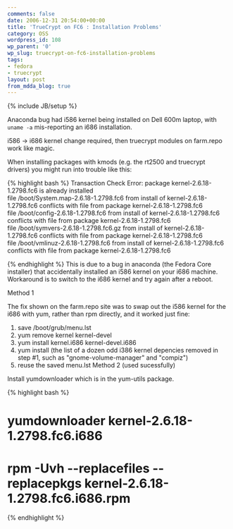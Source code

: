 ```yaml
---
comments: false
date: 2006-12-31 20:54:00+00:00
title: 'TrueCrypt on FC6 : Installation Problems'
category: OSS
wordpress_id: 108
wp_parent: '0'
wp_slug: truecrypt-on-fc6-installation-problems
tags:
- fedora
- truecrypt
layout: post
from_mdda_blog: true
---
```

{% include JB/setup %}


Anaconda bug had i586 kernel being installed on Dell 600m laptop, with `uname -a` mis-reporting an i686 installation.  
  
i586 -> i686 kernel change required, then truecrypt modules on farm.repo work like magic.  
  
When installing packages with kmods (e.g. the rt2500 and truecrypt drivers) you might run into trouble like this:  

{% highlight bash %}
Transaction Check Error:   package kernel-2.6.18-1.2798.fc6 is already installed  
file /boot/System.map-2.6.18-1.2798.fc6 from install of kernel-2.6.18-1.2798.fc6 conflicts with file from package kernel-2.6.18-1.2798.fc6  
file /boot/config-2.6.18-1.2798.fc6 from install of kernel-2.6.18-1.2798.fc6 conflicts with file from package kernel-2.6.18-1.2798.fc6  
file /boot/symvers-2.6.18-1.2798.fc6.gz from install of kernel-2.6.18-1.2798.fc6 conflicts with file from package kernel-2.6.18-1.2798.fc6  
file /boot/vmlinuz-2.6.18-1.2798.fc6 from install of kernel-2.6.18-1.2798.fc6 conflicts with file from package kernel-2.6.18-1.2798.fc6  

{% endhighlight %}
This is due to a bug in anaconda (the Fedora Core installer) that accidentally installed an i586 kernel on your i686 machine. Workaround is to switch to the i686 kernel and try again after a reboot.  
  
Method 1  
  
The fix shown on the farm.repo site was to swap out the i586 kernel for the i686 with yum, rather than rpm directly, and it worked just fine:  


  1. save /boot/grub/menu.lst
  2. yum remove kernel kernel-devel
  3. yum install kernel.i686 kernel-devel.i686
  4. yum install (the list of a dozen odd i386 kernel depencies removed in step #1, such as "gnome-volume-manager" and "compiz")
  5.   reuse the saved menu.lst
Method 2 (used sucessfully)  
  
Install yumdownloader which is in the yum-utils package.  

{% highlight bash %}
# yumdownloader kernel-2.6.18-1.2798.fc6.i686  
# rpm -Uvh --replacefiles --replacepkgs kernel-2.6.18-1.2798.fc6.i686.rpm  

{% endhighlight %}
